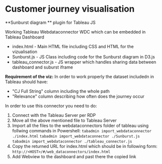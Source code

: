 #  Customer journey visualisation 
**Sunburst diagram ** plugin for Tableau JS

Working Tableau Webdataconnector WDC which can be embedded in Tableau Dashboard


- index.html - Main HTML file including CSS and HTML for the vizualisation 
- Sunburst.js - JS Class including code for the Sunburst diagram in D3.js
- tableau_connector.js - JS wrapper which handles sharing data between dashboard and suburst iframe


**Requirement of the viz:**
In order to work properly the dataset includedn in Tableau should have:
- "CJ Full String" column including the whole path
- "Relevance" column describing how often does the journey occur

In order to use this connector you need to do:

1. Connect with the Tableau Server per RDP
2. Move all the above mentioned file to Tableau Server
3. Import all the files to the webdataconnectors folder of tableau using follwing commands in Powershell:
    `tabadmin import_webdataconnector ./index.html`
    `tabadmin import_webdataconnector ./Sunburst.js`
    `tabadmin import_webdataconnector ./tableau_connector.js`
4. Copy the returned URL for index.html which should be in following form:
    `http://<HOST>/#/web_dataconnectors/index.html`
5. Add Webview to the dashboard and past there the copied link 
